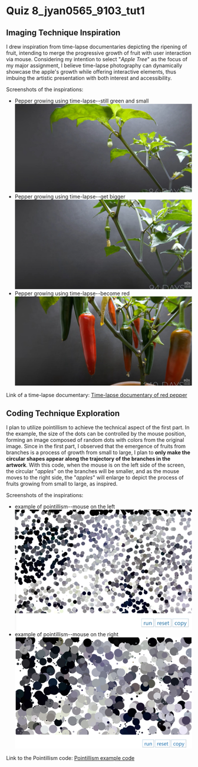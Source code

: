 # Quiz 8_jyan0565_9103_tut1
## Imaging Technique Inspiration

I drew inspiration from time-lapse documentaries depicting the ripening of fruit, intending to merge the progressive growth of fruit with user interaction via mouse. Considering my intention to select "*Apple Tree*" as the focus of my major assignment, I believe time-lapse photography can dynamically showcase the apple's growth while offering interactive elements, thus imbuing the artistic presentation with both interest and accessibility.

Screenshots of the inspirations:

* Pepper growing using time-lapse--still green and small ![Pepper growing from time-lapse documentary 1](reademeImages/pepper1.png)
* Pepper growing using time-lapse--get bigger ![Pepper growing from time-lapse documentary 2](reademeImages/pepper2.png)
* Pepper growing using time-lapse--become red ![Pepper growing from time-lapse documentary 3](reademeImages/pepper3.png)

Link of a time-lapse documentary:
[Time-lapse documentary of red pepper](https://www.youtube.com/watch?v=UzggoZ3qHVE)

## Coding Technique Exploration

I plan to utilize pointillism to achieve the technical aspect of the first part. In the example, the size of the dots can be controlled by the mouse position, forming an image composed of random dots with colors from the original image. Since in the first part, I observed that the emergence of fruits from branches is a process of growth from small to large, I plan to **only make the circular shapes appear along the trajectory of the branches in the artwork**. With this code, when the mouse is on the left side of the screen, the circular "*apples*" on the branches will be smaller, and as the mouse moves to the right side, the "*apples*" will enlarge to depict the process of fruits growing from small to large, as inspired.

Screenshots of the inspirations:
* example of pointillism--mouse on the left ![example of pointillism](reademeImages/code.png)
* example of pointillism--mouse on the right ![example of pointillism](reademeImages/code2.png)

Link to the Pointillism code:
[Pointillism example code](https://p5js.org/zh-Hans/examples/image-pointillism.html)
